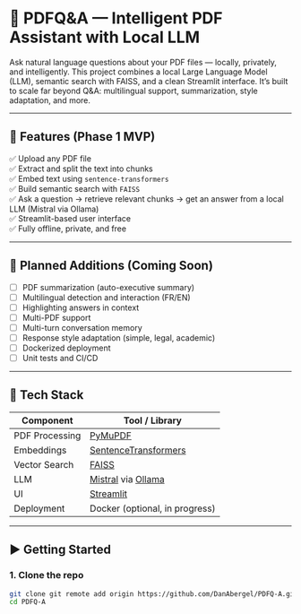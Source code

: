 # 📄 PDFQ&A — Intelligent PDF Assistant with Local LLM

Ask natural language questions about your PDF files — locally, privately, and intelligently. This project combines a local Large Language Model (LLM), semantic search with FAISS, and a clean Streamlit interface. It’s built to scale far beyond Q&A: multilingual support, summarization, style adaptation, and more.

---

## 🚀 Features (Phase 1 MVP)

✅ Upload any PDF file  
✅ Extract and split the text into chunks  
✅ Embed text using `sentence-transformers`  
✅ Build semantic search with `FAISS`  
✅ Ask a question → retrieve relevant chunks → get an answer from a local LLM (Mistral via Ollama)  
✅ Streamlit-based user interface  
✅ Fully offline, private, and free

---

## 🧭 Planned Additions (Coming Soon)

- [ ] PDF summarization (auto-executive summary)
- [ ] Multilingual detection and interaction (FR/EN)
- [ ] Highlighting answers in context
- [ ] Multi-PDF support
- [ ] Multi-turn conversation memory
- [ ] Response style adaptation (simple, legal, academic)
- [ ] Dockerized deployment
- [ ] Unit tests and CI/CD

---

## 🧱 Tech Stack

| Component       | Tool / Library                        |
|----------------|----------------------------------------|
| PDF Processing | [PyMuPDF](https://pymupdf.readthedocs.io/) |
| Embeddings     | [SentenceTransformers](https://www.sbert.net/) |
| Vector Search  | [FAISS](https://github.com/facebookresearch/faiss) |
| LLM            | [Mistral](https://mistral.ai/) via [Ollama](https://ollama.com) |
| UI             | [Streamlit](https://streamlit.io) |
| Deployment     | Docker (optional, in progress)         |

---

## ▶️ Getting Started

### 1. Clone the repo
```bash
git clone git remote add origin https://github.com/DanAbergel/PDFQ-A.git
cd PDFQ-A
